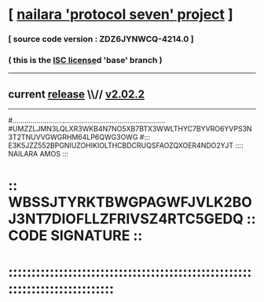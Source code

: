 
# [ [nailara 'protocol seven' project](http://nailara.network/) ]

### [ source code version : ZDZ6JYNWCQ-4214.0 ]

### ( this is the [ISC license](license)d 'base' branch )
---
## current [release](https://github.com/nailara-technologies/protocol-7/releases) \\\\// [v2.02.2](https://github.com/nailara-technologies/protocol-7/releases/tag/v2.02.2)
---

#.............................................................................
#UMZZLJMN3LQLXR3WKB4N7NO5XB7BTX3WWLTHYC7BYVRO6YVPS3N3T2TNUVVGWGRHM64LP6QWG3OWG
#::: E3K5JZZ552BPGNIUZOHIKIOLTHCBDCRUQSFAOZQXOER4NDO2YJT :::: NAILARA AMOS :::
# :: WBSSJTYRKTBWGPAGWFJVLK2BOJ3NT7DIOFLLZFRIVSZ4RTC5GEDQ :: CODE SIGNATURE ::
# ::::::::::::::::::::::::::::::::::::::::::::::::::::::::::::::::::::::::::::
